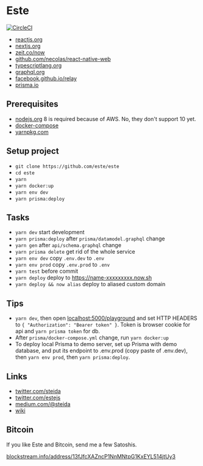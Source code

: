 # Este

[![CircleCI](https://circleci.com/gh/este/este/tree/master.svg?style=svg)](https://circleci.com/gh/este/este/tree/master)

- [reactjs.org](https://reactjs.org/)
- [nextjs.org](https://nextjs.org/)
- [zeit.co/now](https://zeit.co/now)
- [github.com/necolas/react-native-web](https://github.com/necolas/react-native-web)
- [typescriptlang.org](https://www.typescriptlang.org/)
- [graphql.org](https://graphql.org/)
- [facebook.github.io/relay](https://facebook.github.io/relay/)
- [prisma.io](https://www.prisma.io/)

## Prerequisites

- [nodejs.org](http://nodejs.org/) 8 is required because of AWS. No, they don't support 10 yet.
- [docker-compose](https://www.docker.com/products/docker-engine)
- [yarnpkg.com](https://yarnpkg.com/en/)

## Setup project

- `git clone https://github.com/este/este`
- `cd este`
- `yarn`
- `yarn docker:up`
- `yarn env dev`
- `yarn prisma:deploy`

## Tasks

- `yarn dev` start development
- `yarn prisma:deploy` after `prisma/datamodel.graphql` change
- `yarn gen` after `api/schema.graphql` change
- `yarn prisma delete` get rid of the whole service
- `yarn env dev` copy `.env.dev` to `.env`
- `yarn env prod` copy `.env.prod` to `.env`
- `yarn test` before commit
- `yarn deploy` deploy to <https://name-xxxxxxxxx.now.sh>
- `yarn deploy && now alias` deploy to aliased custom domain

## Tips

- `yarn dev`, then open [localhost:5000/playground](http://localhost:5000/playground) and set HTTP HEADERS to `{ "Authorization": "Bearer token" }`. Token is browser cookie for api and `yarn prisma token` for db.
- After `prisma/docker-compose.yml` change, run `yarn docker:up`
- To deploy local Prisma to demo server, set up Prisma with demo database, and put its endpoint to .env.prod (copy paste of .env.dev), then `yarn env prod`, then `yarn prisma:deploy`.

## Links

- [twitter.com/steida](https://twitter.com/steida)
- [twitter.com/estejs](https://twitter.com/estejs)
- [medium.com/@steida](https://medium.com/@steida/)
- [wiki](https://github.com/este/este/wiki)

## Bitcoin

If you like Este and Bitcoin, send me a few Satoshis.

[blockstream.info/address/13fJfcXAZncP1NnMNtpG1KxEYL514jtUy3](https://blockstream.info/address/13fJfcXAZncP1NnMNtpG1KxEYL514jtUy3)
